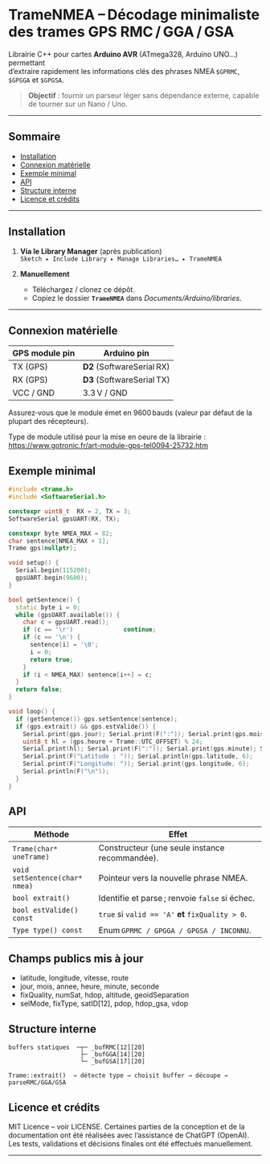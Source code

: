 # TrameNMEA – Décodage minimaliste des trames GPS RMC / GGA / GSA

Librairie C++ pour cartes **Arduino AVR** (ATmega328, Arduino UNO…) permettant  
d’extraire rapidement les informations clés des phrases NMEA `$GPRMC`,
`$GPGGA` et `$GPGSA`.

> **Objectif** : fournir un parseur léger 
> sans dépendance externe, capable de tourner sur un Nano / Uno.

---

## Sommaire
- [Installation](#installation)
- [Connexion matérielle](#connexion-matérielle)
- [Exemple minimal](#exemple-minimal)
- [API](#api)
- [Structure interne](#structure-interne)
- [Licence et crédits](#licence-et-crédits)

---

## Installation

1. **Via le Library Manager**  (après publication)  
   `Sketch ▸ Include Library ▸ Manage Libraries… ▸ TrameNMEA`

2. **Manuellement**  
   - Téléchargez / clonez ce dépôt.  
   - Copiez le dossier **`TrameNMEA`** dans *Documents/Arduino/libraries*.

---

## Connexion matérielle

| GPS module pin | Arduino pin |
|----------------|------------|
| TX (GPS)       | **D2** (SoftwareSerial RX) |
| RX (GPS)       | **D3** (SoftwareSerial TX) |
| VCC / GND      | 3.3 V / GND |

Assurez‑vous que le module émet en 9600 bauds (valeur par défaut de la plupart
des récepteurs).

Type de module utilisé pour la mise en oeure de la librairie :
https://www.gotronic.fr/art-module-gps-tel0094-25732.htm

## Exemple minimal
```cpp
#include <trame.h>
#include <SoftwareSerial.h>

constexpr uint8_t  RX = 2, TX = 3;
SoftwareSerial gpsUART(RX, TX);

constexpr byte NMEA_MAX = 82;
char sentence[NMEA_MAX + 1];
Trame gps(nullptr);

void setup() {
  Serial.begin(115200);
  gpsUART.begin(9600);
}

bool getSentence() {
  static byte i = 0;
  while (gpsUART.available()) {
    char c = gpsUART.read();
    if (c == '\r')              continue;
    if (c == '\n') {
      sentence[i] = '\0';
      i = 0;
      return true;
    }
    if (i < NMEA_MAX) sentence[i++] = c;
  }
  return false;
}

void loop() {
  if (getSentence()) gps.setSentence(sentence);
  if (gps.extrait() && gps.estValide()) {
    Serial.print(gps.jour); Serial.print(F(":")); Serial.print(gps.mois); Serial.print(F(":")); Serial.println(2000 + gps.annee);
    uint8_t hl = (gps.heure + Trame::UTC_OFFSET) % 24;
    Serial.print(hl); Serial.print(F(":")); Serial.print(gps.minute); Serial.print(F(":")); Serial.println(gps.seconde);
    Serial.print(F("Latitude : ")); Serial.println(gps.latitude, 6);
    Serial.print(F("Longitude: ")); Serial.print(gps.longitude, 6);
    Serial.println(F("\n"));
  }
}
```
## API

| Méthode                       | Effet                                                    |
| -----------------------------  | -------------------------------------------------------- |
| `Trame(char* uneTrame)`        | Constructeur (une seule instance recommandée).           |
| `void setSentence(char* nmea)` | Pointeur vers la nouvelle phrase NMEA.                   |
| `bool extrait()`               | Identifie et parse ; renvoie `false` si échec. |
| `bool estValide() const`       | `true` si `valid == 'A'` **et** `fixQuality > 0`.        |
| `Type type() const`            | Enum `GPRMC / GPGGA / GPGSA / INCONNU`.                  |


## Champs publics mis à jour

- latitude, longitude, vitesse, route
- jour, mois, annee, heure, minute, seconde
- fixQuality, numSat, hdop, altitude, geoidSeparation
- selMode, fixType, satID[12], pdop, hdop_gsa, vdop

## Structure interne
```text
buffers statiques  ─┬─ _bufRMC[12][20]
                    ├─ _bufGGA[14][20]
                    └─ _bufGSA[17][20]

Trame::extrait()  → détecte type → choisit buffer → découpe → parseRMC/GGA/GSA
```


## Licence et crédits
MIT Licence – voir LICENSE.
Certaines parties de la conception et de la documentation ont été réalisées
avec l’assistance de ChatGPT (OpenAI).
Les tests, validations et décisions finales ont été effectués manuellement.


---


